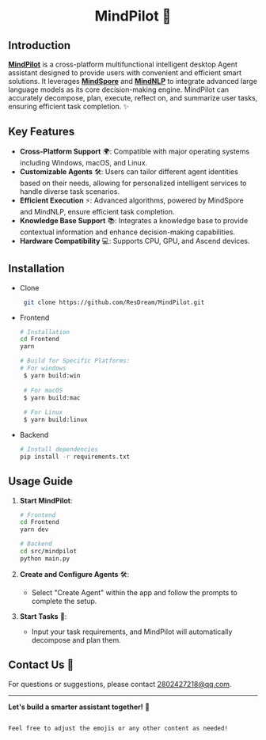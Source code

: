 # <center>MindPilot 🚀


## Introduction

[**MindPilot**](https://github.com/ResDream/MindPilot) is a cross-platform multifunctional intelligent desktop Agent assistant designed to provide users with convenient and efficient smart solutions. It leverages [**MindSpore**](https://github.com/mindspore-ai/mindspore) and [**MindNLP**](https://github.com/mindspore-lab/mindnlp) to integrate advanced large language models as its core decision-making engine. MindPilot can accurately decompose, plan, execute, reflect on, and summarize user tasks, ensuring efficient task completion. ✨

## Key Features

- **Cross-Platform Support** 🌍: Compatible with major operating systems including Windows, macOS, and Linux.
- **Customizable Agents** 🛠️: Users can tailor different agent identities based on their needs, allowing for personalized intelligent services to handle diverse task scenarios.
- **Efficient Execution** ⚡: Advanced algorithms, powered by MindSpore and MindNLP, ensure efficient task completion.
- **Knowledge Base Support** 📚: Integrates a knowledge base to provide contextual information and enhance decision-making capabilities.
- **Hardware Compatibility** 💻: Supports CPU, GPU, and Ascend devices.

## Installation
- Clone
   ```bash
    git clone https://github.com/ResDream/MindPilot.git
   ```
- Frontend 
   ```bash
  # Installation
   cd Frontend
   yarn
  
  # Build for Specific Platforms:
   # For windows
    $ yarn build:win
    
    # For macOS
    $ yarn build:mac
    
    # For Linux
    $ yarn build:linux
   ```
  
- Backend 
    ```bash
    # Install dependencies
    pip install -r requirements.txt
    ```

## Usage Guide

1. **Start MindPilot**:
   ```bash
   # Frontend
   cd Frontend
   yarn dev
   
   # Backend
   cd src/mindpilot
   python main.py
   ```

2. **Create and Configure Agents** 🛠️:
   - Select "Create Agent" within the app and follow the prompts to complete the setup.

3. **Start Tasks** 📝:
   - Input your task requirements, and MindPilot will automatically decompose and plan them.


## Contact Us 📧

For questions or suggestions, please contact [2802427218@qq.com](mailto:your-email@example.com).

---

**Let's build a smarter assistant together!** 🌟
```

Feel free to adjust the emojis or any other content as needed!